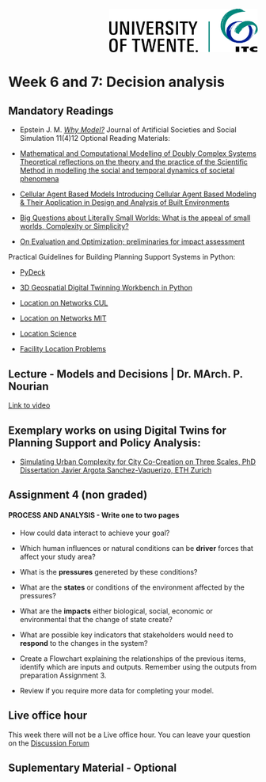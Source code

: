 <p style="text-align: right" ><img src="../../images/ut-itc-logo-rgb.png" width="300"></p>

# Week 6 and 7: Decision analysis

## Mandatory Readings 

* Epstein J. M. *[Why Model?](https://www.jasss.org/11/4/12.html)* Journal of Artificial Societies and Social Simulation 11(4)12
Optional Reading Materials:

* [Mathematical and Computational Modelling of Doubly Complex Systems Theoretical reflections on the theory and the practice of the Scientific Method in modelling the social and temporal dynamics of societal phenomena](https://www.researchgate.net/publication/337922945_Mathematical_and_Computational_Modelling_of_Doubly_Complex_Systems_Theoretical_reflections_on_the_theory_and_the_practice_of_the_Scientific_Method_in_modelling_the_social_and_temporal_dynamics_of_soci)
* [Cellular Agent Based Models Introducing Cellular Agent Based Modeling & Their Application in Design and Analysis of Built Environments](https://www.researchgate.net/publication/332671951_Cellular_Agent_Based_Models_Introducing_Cellular_Agent_Based_Modeling_Their_Application_in_Design_and_Analysis_of_Built_Environments)
* [Big Questions about Literally Small Worlds: What is the appeal of small worlds, Complexity or Simplicity?](https://www.researchgate.net/publication/352159518_Big_Questions_about_Literally_Small_Worlds_What_is_the_appeal_of_small_worlds_Complexity_or_Simplicity)
* [On Evaluation and Optimization; preliminaries for impact assessment](https://www.researchgate.net/publication/316317673_On_Evaluation_and_Optimization_a_short_introduction_to_essential_topics_CC_Attribution-NoDerivs_License)

Practical Guidelines for Building Planning Support Systems in Python:

* [PyDeck](https://deckgl.readthedocs.io/en/latest/)

* [3D Geospatial Digital Twinning Workbench in Python](https://github.com/Generative-Systems-Sciences/Enschede_3dWorkbench)

* [Location on Networks CUL](https://www.researchgate.net/publication/5063493_Location_on_Networks)

* [Location on Networks MIT](https://books.google.nl/books/about/Location_on_Networks.html?id=rGFRAAAAMAAJ&redir_esc=y)

* [Location Science](https://link.springer.com/book/10.1007/978-3-030-32177-2)

* [Facility Location Problems](https://link.springer.com/book/10.1007/978-3-7908-2151-2)

## Lecture - Models and Decisions | Dr. MArch. P. Nourian

[Link to video](video)

## Exemplary works on using Digital Twins for Planning Support and Policy Analysis:

* [Simulating Urban Complexity for City Co-Creation on Three Scales, PhD Dissertation Javier Argota Sanchez-Vaquerizo, ETH Zurich](https://www.research-collection.ethz.ch/handle/20.500.11850/699615)

## Assignment 4 (non graded)

#### PROCESS AND ANALYSIS - Write one to two pages

*  How could data interact to achieve your goal? 
*  Which human influences or natural conditions can be **driver** forces that affect your study area?
*  What is the **pressures** genereted by these conditions?
*  What are the **states** or conditions of the environment affected by the pressures?
*  What are the **impacts** either biological, social, economic or environmental that the change of state create?
*  What are possible key indicators that stakeholders would need to **respond** to the changes in the system?

* Create a Flowchart explaining the relationships of the previous items, identify which are inputs and outputs.  Remember using the outputs from preparation Assignment 3.
* Review if you require more data for completing your model.

## Live office hour 

This week there will not be a Live office hour. You can leave your question on the [Discussion Forum](https://canvas.vu.nl/courses/80299/discussion_topics/790978)


## Suplementary Material - Optional

 
